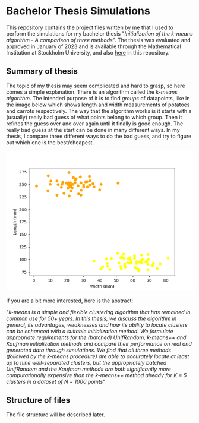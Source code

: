 # Bachelor Thesis Simulations
This repository contains the project files written by me that I used to perform the simulations for my bachelor thesis "*Initialization of the k-means algorithm - A comparison of three methods*". The thesis was evaluated and approved in January of 2023 and is available through the Mathematical Institution at Stockholm University, and also [here](Documentation/Thesis_final_version.pdf) in this repository.

## Summary of thesis
The topic of my thesis may seem complicated and hard to grasp, so here comes a simple explanation. There is an algorithm called the *k-means algorithm*. The intended purpose of it is to find *groups* of datapoints, like in the image below which shows length and width measurements of potatoes and carrots respectively. The way that the algorithm works is it starts with a (usually) really bad guess of what points belong to which group. Then it refines the guess over and over again until it finally is good enough. The really bad guess at the start can be done in many different ways. In my thesis, I compare three different ways to do the bad guess, and try to figure out which one is the best/cheapest.

![Scatterplot of Potatoes and Carrots](Images/potatoesandcarrots.png)

If you are a bit more interested, here is the abstract:

"*k-means is a simple and flexible clustering algorithm that has remained in common use for 50+
years. In this thesis, we discuss the algorithm in general, its advantages, weaknesses and how its ability
to locate clusters can be enhanced with a suitable initialization method. We formulate appropriate
requirements for the (batched) UnifRandom, k-means++ and Kaufman initialization methods and
compare their performance on real and generated data through simulations. We find that all three
methods (followed by the k-means procedure) are able to accurately locate at least up to nine well-separated clusters, but the appropriately batched UnifRandom and the Kaufman methods are both
significantly more computationally expensive than the k-means++ method already for K = 5 clusters
in a dataset of N = 1000 points*"

## Structure of files
The file structure will be described later.